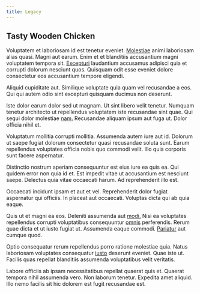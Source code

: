 ```yaml
---
title: Legacy
---
```


## Tasty Wooden Chicken

Voluptatem et laboriosam id est tenetur eveniet. [Molestiae](/facere/adipisci/kuwait.md) animi laboriosam alias quasi. Magni aut earum. Enim et et blanditiis accusantium magni voluptatem tempora sit. [Excepturi](/facere/temporibus/adipisci/dot_com_infrastructure_microchip.md) laudantium accusamus adipisci quia et corrupti dolorum nesciunt quos. Quisquam odit esse eveniet dolore consectetur eos accusantium tempore eligendi.

Aliquid cupiditate aut. Similique voluptate quia quam vel recusandae a eos. Qui qui autem odio sint excepturi quisquam ducimus non deserunt.

Iste dolor earum dolor sed ut magnam. Ut sint libero velit tenetur. Numquam tenetur architecto ut repellendus voluptatem iste recusandae sint quae. Qui sequi dolor molestiae [nam.](/facere/temporibus/possimus/navigating_harness.md) Recusandae aliquam ipsum aut fuga ut. Dolor officia nihil et.

Voluptatum mollitia corrupti mollitia. Assumenda autem iure aut id. Dolorum ut saepe fugiat dolorum consectetur quasi recusandae soluta sunt. Earum repellendus voluptates officia nobis quo commodi velit. Illo quia corporis sunt facere aspernatur.

Distinctio nostrum aperiam consequuntur est eius iure ea quis ea. Qui quidem error non quia id et. Est impedit vitae ut accusantium est nesciunt saepe. Delectus quia vitae occaecati harum. Ad reprehenderit illo est.

Occaecati incidunt ipsam et aut et vel. Reprehenderit dolor fugiat aspernatur qui officiis. In placeat aut occaecati. Voluptas dicta qui ab quia eaque.

Quis ut et magni ea eos. Deleniti assumenda aut [modi.](/dolore/odio/dignissimos/quo/prairie.md) Nisi ea voluptates repellendus corrupti voluptatibus consequuntur [omnis](/facere/temporibus/consequatur/qui/path_crossroad_refined_soft_table.md) perferendis. Rerum quae dicta et ut iusto fugiat ut. Assumenda eaque commodi. [Pariatur](/facere/odit/place_calculate.md) aut cumque quod.

Optio consequatur rerum repellendus porro ratione molestiae quia. Natus laboriosam voluptates consequatur [iusto](/facere/odit/licensed_granite_salad.md) deserunt eveniet. Quae iste ut. Facilis quas repellat blanditiis assumenda voluptatibus velit veritatis.

Labore officiis ab ipsam necessitatibus repellat quaerat quis et. Quaerat tempora nihil assumenda vero. Non laborum tenetur. Expedita amet aliquid. Illo nemo facilis sit hic dolorem est fugit recusandae est.
